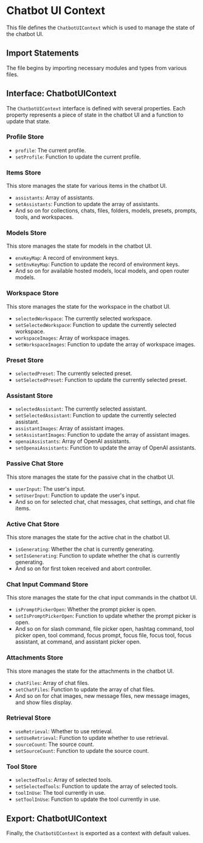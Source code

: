 # Chatbot UI Context

This file defines the `ChatbotUIContext` which is used to manage the state of the chatbot UI.

## Import Statements

The file begins by importing necessary modules and types from various files.

## Interface: ChatbotUIContext

The `ChatbotUIContext` interface is defined with several properties. Each property represents a piece of state in the chatbot UI and a function to update that state.

### Profile Store

- `profile`: The current profile.
- `setProfile`: Function to update the current profile.

### Items Store

This store manages the state for various items in the chatbot UI.

- `assistants`: Array of assistants.
- `setAssistants`: Function to update the array of assistants.
- And so on for collections, chats, files, folders, models, presets, prompts, tools, and workspaces.

### Models Store

This store manages the state for models in the chatbot UI.

- `envKeyMap`: A record of environment keys.
- `setEnvKeyMap`: Function to update the record of environment keys.
- And so on for available hosted models, local models, and open router models.

### Workspace Store

This store manages the state for the workspace in the chatbot UI.

- `selectedWorkspace`: The currently selected workspace.
- `setSelectedWorkspace`: Function to update the currently selected workspace.
- `workspaceImages`: Array of workspace images.
- `setWorkspaceImages`: Function to update the array of workspace images.

### Preset Store

- `selectedPreset`: The currently selected preset.
- `setSelectedPreset`: Function to update the currently selected preset.

### Assistant Store

- `selectedAssistant`: The currently selected assistant.
- `setSelectedAssistant`: Function to update the currently selected assistant.
- `assistantImages`: Array of assistant images.
- `setAssistantImages`: Function to update the array of assistant images.
- `openaiAssistants`: Array of OpenAI assistants.
- `setOpenaiAssistants`: Function to update the array of OpenAI assistants.

### Passive Chat Store

This store manages the state for the passive chat in the chatbot UI.

- `userInput`: The user's input.
- `setUserInput`: Function to update the user's input.
- And so on for selected chat, chat messages, chat settings, and chat file items.

### Active Chat Store

This store manages the state for the active chat in the chatbot UI.

- `isGenerating`: Whether the chat is currently generating.
- `setIsGenerating`: Function to update whether the chat is currently generating.
- And so on for first token received and abort controller.

### Chat Input Command Store

This store manages the state for the chat input commands in the chatbot UI.

- `isPromptPickerOpen`: Whether the prompt picker is open.
- `setIsPromptPickerOpen`: Function to update whether the prompt picker is open.
- And so on for slash command, file picker open, hashtag command, tool picker open, tool command, focus prompt, focus file, focus tool, focus assistant, at command, and assistant picker open.

### Attachments Store

This store manages the state for the attachments in the chatbot UI.

- `chatFiles`: Array of chat files.
- `setChatFiles`: Function to update the array of chat files.
- And so on for chat images, new message files, new message images, and show files display.

### Retrieval Store

- `useRetrieval`: Whether to use retrieval.
- `setUseRetrieval`: Function to update whether to use retrieval.
- `sourceCount`: The source count.
- `setSourceCount`: Function to update the source count.

### Tool Store

- `selectedTools`: Array of selected tools.
- `setSelectedTools`: Function to update the array of selected tools.
- `toolInUse`: The tool currently in use.
- `setToolInUse`: Function to update the tool currently in use.

## Export: ChatbotUIContext

Finally, the `ChatbotUIContext` is exported as a context with default values.